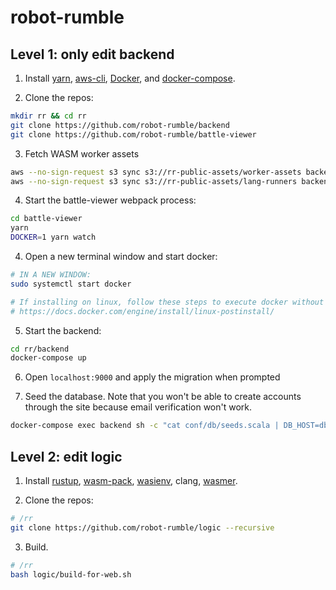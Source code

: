 # robot-rumble

## Level 1: only edit backend
1. Install [yarn](https://yarnpkg.com/), [aws-cli](https://github.com/aws/aws-cli), [Docker](https://docs.docker.com/get-docker/), and [docker-compose](https://docs.docker.com/compose/install/).

2. Clone the repos:
```sh
mkdir rr && cd rr
git clone https://github.com/robot-rumble/backend
git clone https://github.com/robot-rumble/battle-viewer
```

3. Fetch WASM worker assets
```sh
aws --no-sign-request s3 sync s3://rr-public-assets/worker-assets backend/public/dist/
aws --no-sign-request s3 sync s3://rr-public-assets/lang-runners backend/public/dist/
```

4. Start the battle-viewer webpack process:
```sh
cd battle-viewer
yarn
DOCKER=1 yarn watch
```

4. Open a new terminal window and start docker:
```sh
# IN A NEW WINDOW:
sudo systemctl start docker

# If installing on linux, follow these steps to execute docker without root access:
# https://docs.docker.com/engine/install/linux-postinstall/
```

5. Start the backend:
```sh
cd rr/backend
docker-compose up
```

6. Open `localhost:9000` and apply the migration when prompted

7. Seed the database. Note that you won't be able to create accounts through the site because email verification won't work.
```sh
docker-compose exec backend sh -c "cat conf/db/seeds.scala | DB_HOST=db sbt console"
```

## Level 2: edit logic
1. Install [rustup](https://rustup.rs/), [wasm-pack](https://rustwasm.github.io/wasm-pack/installer/), [wasienv](https://github.com/wasienv/wasienv#install), clang, [wasmer](https://wasmer.io).

2. Clone the repos:
```sh
# /rr
git clone https://github.com/robot-rumble/logic --recursive
```

3. Build.
```sh
# /rr
bash logic/build-for-web.sh
```
